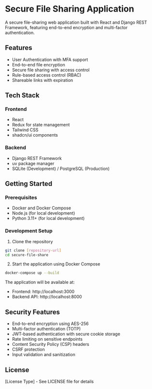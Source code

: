 # Secure File Sharing Application

A secure file-sharing web application built with React and Django REST Framework, featuring end-to-end encryption and multi-factor authentication.

## Features

- User Authentication with MFA support
- End-to-end file encryption
- Secure file sharing with access control
- Rule-based access control (RBAC)
- Shareable links with expiration

## Tech Stack

### Frontend
- React
- Redux for state management
- Tailwind CSS
- shadcn/ui components

### Backend
- Django REST Framework
- uv package manager
- SQLite (Development) / PostgreSQL (Production)

## Getting Started

### Prerequisites
- Docker and Docker Compose
- Node.js (for local development)
- Python 3.11+ (for local development)

### Development Setup

1. Clone the repository
```bash
git clone [repository-url]
cd secure-file-share
```

2. Start the application using Docker Compose
```bash
docker-compose up --build
```

The application will be available at:
- Frontend: http://localhost:3000
- Backend API: http://localhost:8000

## Security Features

- End-to-end encryption using AES-256
- Multi-factor authentication (TOTP)
- JWT-based authentication with secure cookie storage
- Rate limiting on sensitive endpoints
- Content Security Policy (CSP) headers
- CSRF protection
- Input validation and sanitization

## License

[License Type] - See LICENSE file for details 